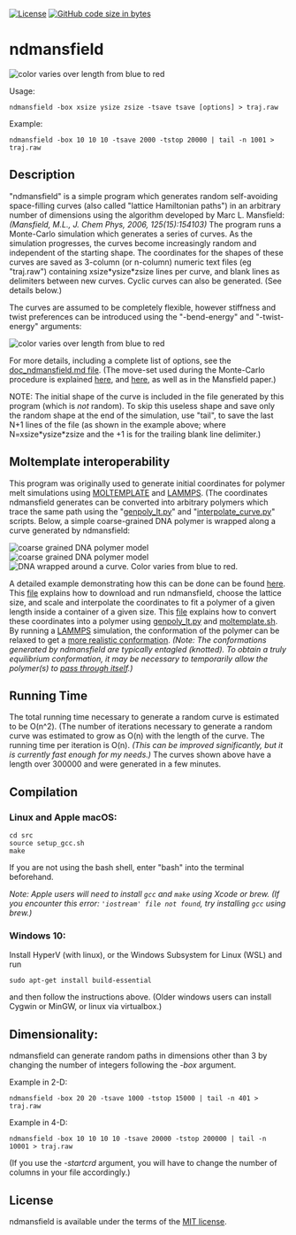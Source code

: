 [![License](https://img.shields.io/badge/License-MIT-green.svg)]()
[![GitHub code size in bytes](https://img.shields.io/github/languages/code-size/jewettaij/ndmansfield)]()



ndmansfield
===========

![color varies over length from blue to red](./doc/images/hamiltonian_paths_16x16x16.gif)

Usage:
```
ndmansfield -box xsize ysize zsize -tsave tsave [options] > traj.raw
```

Example:

```
ndmansfield -box 10 10 10 -tsave 2000 -tstop 20000 | tail -n 1001 > traj.raw
```

##  Description

"ndmansfield" is a simple program which
generates random self-avoiding space-filling curves
(also called "lattice Hamiltonian paths")
in an arbitrary number of dimensions 
using the algorithm developed by Marc L. Mansfield:
*(Mansfield, M.L., J. Chem Phys, 2006, 125(15):154103)*
The program runs a Monte-Carlo simulation
which generates a series of curves.  As the simulation progresses,
the curves become increasingly random and independent of the starting shape.
The coordinates for the shapes of these curves are saved as 3-column
(or n-column) numeric text files (eg "traj.raw") containing xsize\*ysize\*zsize
lines per curve, and blank lines as delimiters between new curves.
Cyclic curves can also be generated.  (See details below.)

The curves are assumed to be completely flexible,
however stiffness and twist preferences can be introduced
using the "-bend-energy" and "-twist-energy" arguments:

![color varies over length from blue to red](./doc/images/increasing_stiffness_50x50x125.gif)

For more details, including a complete list of options, see the
[doc_ndmansfield.md file](doc/doc_ndmansfield.md).
(The move-set used during the Monte-Carlo procedure is explained
 [here](doc/images/Mansfield_monte-carlo_move_JCP2006_Fig1.png),
 and
 [here](doc/readme_motivation_and_introduction.pdf),
as well as in the Mansfield paper.)

NOTE: The initial shape of the curve is included in the file generated by this
program (which is *not* random).  To skip this useless shape and save only
the random shape at the end of the simulation, use "tail", to save the last N+1
lines of the file (as shown in the example above;
where N=xsize\*ysize\*zsize
and the +1 is for the trailing blank line delimiter.)

## Moltemplate interoperability

This program was originally used to generate initial 
coordinates for polymer melt simulations using
[MOLTEMPLATE](http://www.moltemplate.org "Moltemplate Homepage") and
[LAMMPS](http://lammps.sandia.gov "LAMMPS Home Page").
(The coordinates ndmansfield generates can be converted into arbitrary
polymers which trace the same path using the
"[genpoly_lt.py](https://github.com/jewettaij/moltemplate/blob/master/doc/doc_genpoly_lt.md)" and
"[interpolate_curve.py](https://github.com/jewettaij/moltemplate/blob/master/doc/doc_interpolate_curve.md)" scripts.
Below, a simple coarse-grained DNA polymer is wrapped along a curve generated by ndmansfield:

![coarse grained DNA polymer model](./doc/images/moltemplate_usage/CG_dsDNA_gold_turquoise.gif)  ![coarse grained DNA polymer model](./doc/images/rightarrow.png)  ![DNA wrapped around a curve. Color varies from blue to red.](./doc/images/moltemplate_usage/wrap_CG_dsDNA_around_a_curve_from_ndmansfield_LLR.png)

A detailed example demonstrating how this can be done can be found
[here](https://github.com/jewettaij/moltemplate/tree/master/examples/coarse_grained/DNA_models/dsDNA_only/2strands/3bp_2particles/confined_viral_DNA).
This [file](https://github.com/jewettaij/moltemplate/tree/master/examples/coarse_grained/DNA_models/dsDNA_only/2strands/3bp_2particles/confined_viral_DNA/STEP_1_generate_coords.sh)
explains how to download and run ndmansfield, choose the lattice size,
and scale and interpolate the coordinates to fit a polymer of a given
length inside a container of a given size.  This [file](https://github.com/jewettaij/moltemplate/tree/master/examples/coarse_grained/DNA_models/dsDNA_only/2strands/3bp_2particles/confined_viral_DNA/STEP_2_generate_LAMMPS_files.sh)
explains how to convert these coordinates into a polymer using
[genpoly_lt.py](https://github.com/jewettaij/moltemplate/blob/master/doc/doc_genpoly_lt.md) and
[moltemplate.sh](http://moltemplate.org "Moltemplate Homepage").
By running a [LAMMPS](http://lammps.sandia.gov) simulation,
the conformation of the polymer can be relaxed to get a
[more realistic conformation](https://github.com/jewettaij/moltemplate/tree/master/examples/coarse_grained/DNA_models/dsDNA_only/2strands/3bp_2particles/confined_viral_DNA/images/DNA%2Bcapsid_cutaway_not_equilibrated_LR.jpg "relaxed DNA inside the HIV capsid").
*(Note: The conformations generated by ndmansfield are typically entagled
(knotted). To obtain a truly equilibrium conformation, it may be
necessary to temporarily allow the polymer(s) to
[pass through itself](https://github.com/jewettaij/moltemplate/blob/master/examples/coarse_grained/DNA_models/dsDNA_only/2strands/3bp_2particles/confined_viral_DNA/README.md#warning-this-is-not-a-realistic-model-of-dna-in-the-hiv-virus).)*


## Running Time

The total running time necessary to generate a random curve is estimated to be O(n^2).  (The number of iterations necessary to generate a random curve was estimated to grow as O(n) with the length of the curve.  The running time per iteration is O(n).  *(This can be improved significantly, but it is currently fast enough for my needs.)*  The curves shown above have a length over 300000 and were generated in a few minutes.


## Compilation

### Linux and Apple macOS:
```
cd src
source setup_gcc.sh
make
```
If you are not using the bash shell, enter "bash" into the terminal beforehand.

*Note: Apple users will need to install `gcc` and `make` using Xcode or brew.*
*(If you encounter this error: `'iostream' file not found`, try installing
 `gcc` using brew.)*


### Windows 10:

Install HyperV (with linux), or the Windows Subsystem for Linux (WSL) and run
```
sudo apt-get install build-essential
```
and then follow the instructions above.
(Older windows users can install Cygwin or MinGW, or linux via virtualbox.)


## Dimensionality:

ndmansfield can generate random paths in dimensions
other than 3 by changing the number of integers following the *-box* argument.

Example in 2-D:
```
ndmansfield -box 20 20 -tsave 1000 -tstop 15000 | tail -n 401 > traj.raw
```

Example in 4-D:
```
ndmansfield -box 10 10 10 10 -tsave 20000 -tstop 200000 | tail -n 10001 > traj.raw
```

(If you use the *-startcrd* argument, you will have to change the number of
columns in your file accordingly.)

## License

ndmansfield is available under the terms of the [MIT license](LICENSE.md).

